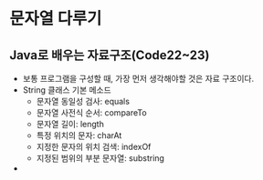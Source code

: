 # 문자열 다루기

## Java로 배우는 자료구조(Code22~23)

- 보통 프로그램을 구성할 때, 가장 먼저 생각해야할 것은 자료 구조이다.
- String 클래스 기본 메소드
  - 문자열 동일성 검사: equals
  - 문자열 사전식 순서: compareTo
  - 문자열 길이: length
  - 특정 위치의 문자: charAt
  - 지정한 문자의 위치 검색: indexOf
  - 지정된 범위의 부분 문자열: substring
- 